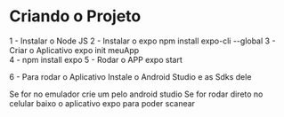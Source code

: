 # Criando o Projeto
1 - Instalar o Node JS
2 - Instalar o expo   npm install expo-cli --global
3 - Criar o Aplicativo   expo init meuApp  
4 - npm install expo
5 - Rodar o APP  expo start

6 - Para rodar o Aplicativo 
Instale o Android Studio e as Sdks dele

Se for no emulador crie um pelo android studio
Se for rodar direto no celular baixo o aplicativo expo para poder scanear
